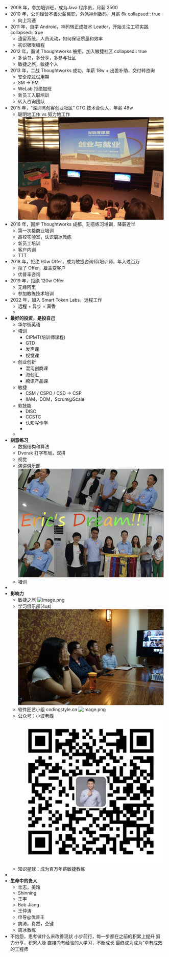 - 2008 年，参加培训班，成为Java 程序员，月薪 3500
- 2010 年，公司经营不善欠薪离职，外派神州数码，月薪 6k
  collapsed:: true
	- 向上沟通
- 2011 年，自学 Android，神码转正成技术 Leader，开始关注工程实践
  collapsed:: true
	- 遗留系统，人员流动，如何保证质量和效率
	- 初识极限编程
- 2012 年，面试 Thoughtworks 被拒，加入敏捷社区
  collapsed:: true
	- 多读书，多分享，多参与社区
	- 敏捷之旅，敏捷个人
- 2013 年，二战 Thoughtworks 成功，年薪 18w + 出差补助，交付转咨询
	- 安全度过试用期
	- SM -> PM
	- WeLab 拒绝加班
	- 新员工入职培训
	- 转入咨询团队
- 2015 年，“深圳湾创客创业社区” CTO 技术合伙人，年薪 48w
	- 聪明地工作 vs 努力地工作 ![image.png](/_image/image_1662637265460_0.png)
- 2016 年，回炉 Thoughtworks 成都，刻意练习培训，降薪近半
	- 第一次接商业培训
	- 高校实验室，认识周冰教练
	- 新员工培训
	- 客户内训
	- TTT
- 2018 年，拒绝 90w Offer，成为敏捷咨询师/培训师，年入过百万
	- 拒了 Offer，雇主变客户
	- 优普丰咨询
- 2019 年，拒绝 120w Offer
	- 无缘阿里
	- 参加教练技术培训
- 2022 年，加入 Smart Token Labs，远程工作
	- 远程 + 异步 = 真香
	-
- **最好的投资，是投自己**
	- 华尔街英语
	- 培训
		- CIPMT(培训师课程)
		- GTD
		- 发声课
		- 视觉课
	- 创业创新
		- 混沌创商课
		- 海创汇
		- 腾讯产品课
	- 敏捷
		- CSM / CSPO / CSD  -> CSP
		- IIAM，DOM，Scrum@Scale
	- 软技能
		- DISC
		- CCSTC
		- 认知写作学
		-
	-
- **刻意练习**
	- 数据结构和算法
	- Dvorak 打字布局，双拼
	- 视觉
	- 演讲俱乐部 ![image.png](/_image/image_1662636965821_0.png)
	- 培训
-
- **影响力**
	- 敏捷之旅 ![image.png](/_image/image_1662636508734_0.png)
	- 学习俱乐部(4us) ![image.png](/_image/image_1662635997726_0.png)
	- 软件匠艺小组 codingstyle.cn ![image.png](/_image/image_1662636722588_0.png)
	- 公众号：小波老西 ![image.png](/_image/image_1662636384568_0.png)
	- 知识星球：成为百万年薪敏捷教练
-
- **生命中的贵人**
	- 壮志，美玲
	- Shinning
	- 王宇
	- Bob Jiang
	- 王仲涛
	- 申导@优普丰
	- 韵涛，肖然，仝键
	- 周冰教练
- 不抱怨，思考做什么来改善现状
  小步前行，每一步都在之前的积累上提升
  努力分享，积累人脉
  直接向有经验的人学习，不断成长
  最终成为成为“卓有成效的工程师
